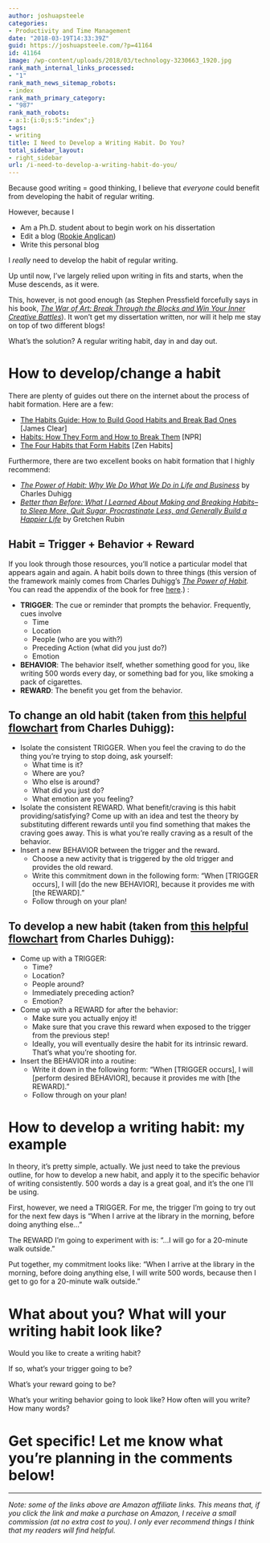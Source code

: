 ```yaml
---
author: joshuapsteele
categories:
- Productivity and Time Management
date: "2018-03-19T14:33:39Z"
guid: https://joshuapsteele.com/?p=41164
id: 41164
image: /wp-content/uploads/2018/03/technology-3230663_1920.jpg
rank_math_internal_links_processed:
- "1"
rank_math_news_sitemap_robots:
- index
rank_math_primary_category:
- "987"
rank_math_robots:
- a:1:{i:0;s:5:"index";}
tags:
- writing
title: I Need to Develop a Writing Habit. Do You?
total_sidebar_layout:
- right_sidebar
url: /i-need-to-develop-a-writing-habit-do-you/
---
```


Because good writing = good thinking, I believe that *everyone* could benefit from developing the habit of regular writing.

However, because I

- Am a Ph.D. student about to begin work on his dissertation
- Edit a blog ([Rookie Anglican](http://anglicanpastor.com/rookieanglican/))
- Write this personal blog

I *really* need to develop the habit of regular writing.

Up until now, I’ve largely relied upon writing in fits and starts, when the Muse descends, as it were.

This, however, is not good enough (as Stephen Pressfield forcefully says in his book, [*The War of Art: Break Through the Blocks and Win Your Inner Creative Battles*](http://amzn.to/2DDHfu7)). It won’t get my dissertation written, nor will it help me stay on top of two different blogs!

What’s the solution? A regular writing habit, day in and day out.

# How to develop/change a habit

There are plenty of guides out there on the internet about the process of habit formation. Here are a few:

- [The Habits Guide: How to Build Good Habits and Break Bad Ones ](https://jamesclear.com/habits)\[James Clear\]
- [Habits: How They Form and How to Break Them](https://www.npr.org/2012/03/05/147192599/habits-how-they-form-and-how-to-break-them) \[NPR\]
- [The Four Habits that Form Habits](https://zenhabits.net/habitses/) \[Zen Habits\]

Furthermore, there are two excellent books on habit formation that I highly recommend:

- [*The Power of Habit: Why We Do What We Do in Life and Business*](http://amzn.to/2HHVT5Z) by Charles Duhigg
- [*Better than Before: What I Learned About Making and Breaking Habits–to Sleep More, Quit Sugar, Procrastinate Less, and Generally Build a Happier Life*](http://amzn.to/2pnd5Xz) by Gretchen Rubin

## Habit = Trigger + Behavior + Reward

If you look through those resources, you’ll notice a particular model that appears again and again. A habit boils down to three things (this version of the framework mainly comes from Charles Duhigg’s [*The Power of Habit*](http://amzn.to/2pkxfBO)*.* You can read the appendix of the book for free [here](http://charlesduhigg.com/how-habits-work/).) :

- **TRIGGER**: The cue or reminder that prompts the behavior. Frequently, cues involve 
    - Time
    - Location
    - People (who are you with?)
    - Preceding Action (what did you just do?)
    - Emotion
- **BEHAVIOR**: The behavior itself, whether something good for you, like writing 500 words every day, or something bad for you, like smoking a pack of cigarettes.
- **REWARD**: The benefit you get from the behavior.

## To change an old habit (taken from [this helpful flowchart](http://charlesduhigg.com/wp-content/uploads/2014/04/Flowchart-How-to-Change-a-Habit.pdf) from Charles Duhigg):

- Isolate the consistent TRIGGER. When you feel the craving to do the thing you’re trying to stop doing, ask yourself: 
    - What time is it?
    - Where are you?
    - Who else is around?
    - What did you just do?
    - What emotion are you feeling?
- Isolate the consistent REWARD. What benefit/craving is this habit providing/satisfying? Come up with an idea and test the theory by substituting different rewards until you find something that makes the craving goes away. This is what you’re really craving as a result of the behavior.
- Insert a new BEHAVIOR between the trigger and the reward. 
    - Choose a new activity that is triggered by the old trigger and provides the old reward.
    - Write this commitment down in the following form: “When \[TRIGGER occurs\], I will \[do the new BEHAVIOR\], because it provides me with \[the REWARD\].”
    - Follow through on your plan!

## To develop a new habit (taken from [this helpful flowchart](http://charlesduhigg.com/wp-content/uploads/2014/04/Flowchart-How-to-Create-a-Habit.pdf) from Charles Duhigg):

- Come up with a TRIGGER: 
    - Time?
    - Location?
    - People around?
    - Immediately preceding action?
    - Emotion?
- Come up with a REWARD for after the behavior: 
    - Make sure you actually enjoy it!
    - Make sure that you crave this reward when exposed to the trigger from the previous step!
    - Ideally, you will eventually desire the habit for its intrinsic reward. That’s what you’re shooting for.
- Insert the BEHAVIOR into a routine: 
    - Write it down in the following form: “When \[TRIGGER occurs\], I will \[perform desired BEHAVIOR\], because it provides me with \[the REWARD\].”
    - Follow through on your plan!

# How to develop a writing habit: my example

In theory, it’s pretty simple, actually. We just need to take the previous outline, for how to develop a new habit, and apply it to the specific behavior of writing consistently. 500 words a day is a great goal, and it’s the one I’ll be using.

First, however, we need a TRIGGER. For me, the trigger I’m going to try out for the next few days is “When I arrive at the library in the morning, before doing anything else…”

The REWARD I’m going to experiment with is: “…I will go for a 20-minute walk outside.”

Put together, my commitment looks like: “When I arrive at the library in the morning, before doing anything else, I will write 500 words, because then I get to go for a 20-minute walk outside.”

# What about you? What will your writing habit look like?

Would you like to create a writing habit?

If so, what’s your trigger going to be?

What’s your reward going to be?

What’s your writing behavior going to look like? How often will you write? How many words?

# **Get specific! Let me know what you’re planning in the comments below!**

---

*Note: some of the links above are Amazon affiliate links. This means that, if you click the link and make a purchase on Amazon, I receive a small commission (at no extra cost to you). I only ever recommend things I think that my readers will find helpful.*